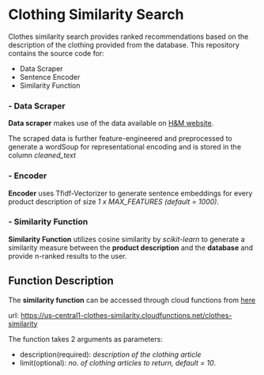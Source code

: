 # Clothing Similarity Search

Clothes similarity search provides ranked recommendations based on the description of the clothing provided from the database. This repository contains the source code for:

- Data Scraper
- Sentence Encoder
- Similarity Function

### - Data Scraper

**Data scraper** makes use of the data available on [H&M website](https://www2.hm.com/en_in/index.html).

The scraped data is further feature-engineered and preprocessed to generate a wordSoup for representational encoding and is stored in the column _cleaned_text_

### - Encoder

**Encoder** uses Tfidf-Vectorizer to generate sentence embeddings for every product description of size _1 x MAX_FEATURES_ _(default = 1000)_.

### - Similarity Function

**Similarity Function** utilizes cosine similarity by _scikit-learn_ to generate a similarity measure between the **product description** and the **database** and provide n-ranked results to the user.

## Function Description

The **similarity function** can be accessed through cloud functions from [here](https://us-central1-clothes-similarity.cloudfunctions.net/clothes-similarity)

url: https://us-central1-clothes-similarity.cloudfunctions.net/clothes-similarity

The function takes 2 arguments as parameters:

- description(required): _description of the clothing article_
- limit(optional): _no. of clothing articles to return, default = 10_.
